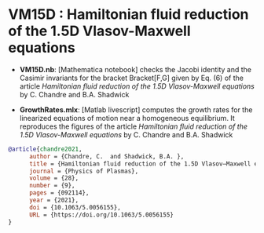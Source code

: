 # VM15D : Hamiltonian fluid reduction of the 1.5D Vlasov-Maxwell equations

- **VM15D.nb**: [Mathematica notebook] checks the Jacobi identity and the Casimir invariants for the bracket Bracket[F,G] given by Eq. (6) of the article  *Hamiltonian fluid reduction of the 1.5D Vlasov-Maxwell equations* by C. Chandre and B.A. Shadwick


- **GrowthRates.mlx**: [Matlab livescript] computes the growth rates for the linearized equations of motion near a homogeneous equilibrium. It reproduces the figures of the article *Hamiltonian fluid reduction of the 1.5D Vlasov-Maxwell equations* by C. Chandre and B.A. Shadwick

```bibtex
@article{chandre2021,
      author = {Chandre, C.  and Shadwick, B.A. },
      title = {Hamiltonian fluid reduction of the 1.5D Vlasov–Maxwell equations},
      journal = {Physics of Plasmas},
      volume = {28},
      number = {9},
      pages = {092114},
      year = {2021},
      doi = {10.1063/5.0056155},
      URL = {https://doi.org/10.1063/5.0056155}
}
```
